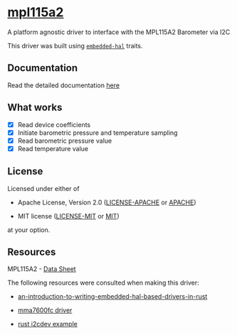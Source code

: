 # [mpl115a2](https://crates.io/crates/mpl115a2)

A platform agnostic driver to interface with the MPL115A2 Barometer via I2C

This driver was built using [`embedded-hal`] traits.

[`embedded-hal`]: https://docs.rs/embedded-hal/~0.1

## Documentation

 Read the detailed documentation [here](https://docs.rs/mpl115a2/)

## What works

- [x] Read device coefficients
- [x] Initiate barometric pressure and temperature sampling
- [x] Read barometric pressure value
- [x] Read temperature value

## License

Licensed under either of

- Apache License, Version 2.0 ([LICENSE-APACHE](LICENSE-APACHE) or
  [APACHE](http://www.apache.org/licenses/LICENSE-2.0))

- MIT license ([LICENSE-MIT](LICENSE-MIT) or [MIT](http://opensource.org/licenses/MIT))

at your option.

## Resources

MPL115A2 - [Data Sheet](https://www.nxp.com/docs/en/data-sheet/MPL115A2.pdf)

The following resources were consulted when making this driver:

- [an-introduction-to-writing-embedded-hal-based-drivers-in-rust](http://pramode.in/2018/02/24/an-introduction-to-writing-embedded-hal-based-drivers-in-rust/)

- [mma7600fc driver](https://github.com/rahul-thakoor/mma7660fc)

- [rust i2cdev example](https://github.com/rust-embedded/rust-i2cdev)
